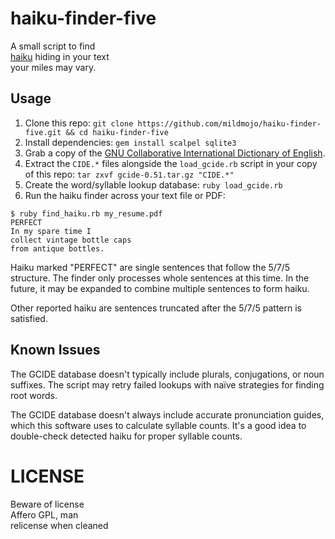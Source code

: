 haiku-finder-five
=================

A small script to find<br/>
[haiku](https://en.wikipedia.org/wiki/Haiku) hiding in your text<br/>
your miles may vary.

## Usage

1. Clone this repo: `git clone https://github.com/mildmojo/haiku-finder-five.git && cd haiku-finder-five`
2. Install dependencies: `gem install scalpel sqlite3`
3. Grab a copy of the [GNU Collaborative International Dictionary of English](http://ftp.gnu.org/gnu/gcide/).
4. Extract the `CIDE.*` files alongside the `load_gcide.rb` script in your copy
of this repo: `tar zxvf gcide-0.51.tar.gz "CIDE.*"`
5. Create the word/syllable lookup database: `ruby load_gcide.rb`
6. Run the haiku finder across your text file or PDF:

```
$ ruby find_haiku.rb my_resume.pdf
PERFECT
In my spare time I
collect vintage bottle caps
from antique bottles.
```

Haiku marked "PERFECT" are single sentences that follow the 5/7/5 structure.
The finder only processes whole sentences at this time. In the future, it may be
expanded to combine multiple sentences to form haiku.

Other reported haiku are sentences truncated after the 5/7/5 pattern is
satisfied.

## Known Issues

The GCIDE database doesn't typically include plurals, conjugations, or noun
suffixes. The script may retry failed lookups with na&iuml;ve strategies for
finding root words.

The GCIDE database doesn't always include accurate pronunciation guides, which
this software uses to calculate syllable counts. It's a good idea to
double-check detected haiku for proper syllable counts.

LICENSE
=======

Beware of license<br/>
Affero GPL, man<br/>
relicense when cleaned

